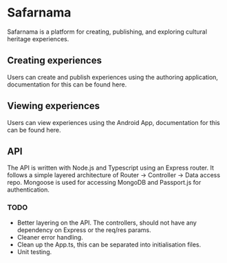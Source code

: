 # Safarnama 
Safarnama is a platform for creating, publishing, and exploring cultural heritage experiences. 

## Creating experiences 
Users can create and publish experiences using the authoring application, documentation for this can be found here.

## Viewing experiences
Users can view experiences using the Android App, documentation for this can be found here. 

## API
The API is written with Node.js and Typescript using an Express router. It follows a simple layered architecture of Router -> Controller -> Data access repo. Mongoose is used for accessing MongoDB and Passport.js for authentication. 

### TODO
* Better layering on the API. The controllers, should not have any dependency on Express or the req/res params. 
* Cleaner error handling. 
* Clean up the App.ts, this can be separated into initialisation files.
* Unit testing.
